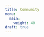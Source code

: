 ```yaml
---
title: Community
menu:
  main:
    weight: 40
draft: true
---
```


<!--add blocks of content here to add more sections to the community page -->
